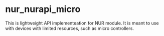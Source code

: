 # nur_nurapi_micro
This is lightweight API implementeation for NUR module. 
It is meant to use with devices with limited resources, such as micro controllers.
